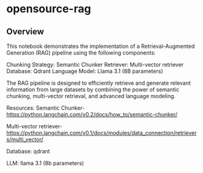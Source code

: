 # opensource-rag


## Overview

This notebook demonstrates the implementation of a Retrieval-Augmented Generation (RAG) pipeline using the following components:

Chunking Strategy: Semantic Chunker
Retriever: Multi-vector retriever
Database: Qdrant
Language Model: Llama 3.1 (8B parameters)

The RAG pipeline is designed to efficiently retrieve and generate relevant information from large datasets by combining the power of semantic chunking, multi-vector retrieval, and advanced language modeling.

Resources: 
Semantic Chunker- https://python.langchain.com/v0.2/docs/how_to/semantic-chunker/

Multi-vector retriever- https://python.langchain.com/v0.1/docs/modules/data_connection/retrievers/multi_vector/

Database: qdrant

LLM: llama 3.1 (8b parameters)